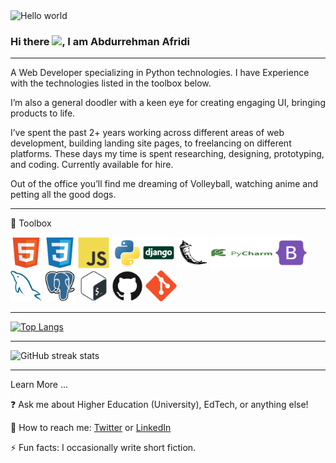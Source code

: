 <img src="https://raw.githubusercontent.com/sagar-viradiya/sagar-viradiya/master/resources/banner.png" alt="Hello world">
 
### Hi there <img src="https://raw.githubusercontent.com/MartinHeinz/MartinHeinz/master/wave.gif" width="30px" style="max-width:100%;">, I am Abdurrehman Afridi

---
A Web Developer specializing in Python technologies. I have Experience with the technologies listed in the toolbox below.

I’m also a general doodler with a keen eye for creating engaging UI, bringing products to life.

I’ve spent the past 2+ years working across different areas of web development, building landing site pages, to freelancing on different platforms. These days my time is spent researching, designing, prototyping, and coding.
Currently available for hire.

Out of the office you’ll find me dreaming of Volleyball, watching anime and petting all the good dogs.

---

🧰 Toolbox

<img src="https://github.com/devicons/devicon/blob/master/icons/html5/html5-original.svg" alt="Html logo" width="50" height="50"> <img src="https://github.com/devicons/devicon/blob/master/icons/css3/css3-original.svg" alt="Css logo" width="50" height="50"> <img src="https://github.com/devicons/devicon/blob/master/icons/javascript/javascript-original.svg" alt="JavaScript logo" width="50" height="50">   <img src="https://github.com/devicons/devicon/blob/master/icons/python/python-original.svg" alt="Python logo" width="50" height="50"><img src="https://raw.githubusercontent.com/devicons/devicon/9f4f5cdb393299a81125eb5127929ea7bfe42889/icons/django/django-original.svg" alt="Django logo" width="50" height="50"> <img src="https://github.com/devicons/devicon/blob/master/icons/flask/flask-original.svg" alt="Flask logo" width="50" height="50"> <img src="https://github.com/devicons/devicon/blob/master/icons/pycharm/pycharm-plain-wordmark.svg" alt="PyCharm logo" width="100" height="50"> <img src="https://github.com/devicons/devicon/blob/master/icons/bootstrap/bootstrap-plain.svg" alt="Bootstrap logo" width="50" height="50"> <img src="https://github.com/devicons/devicon/blob/master/icons/mysql/mysql-original.svg" alt="MySql logo" width="50" height="50">
<img src="https://github.com/devicons/devicon/blob/master/icons/postgresql/postgresql-original.svg" alt="Postgresql logo" width="50" height="50">
<img src="https://github.com/devicons/devicon/blob/master/icons/bash/bash-original.svg" alt="Bash logo" width="50" height="50">
<img src="https://github.com/devicons/devicon/blob/master/icons/github/github-original.svg" alt="GitHub logo" width="50" height="50">
<img src="https://github.com/devicons/devicon/blob/master/icons/git/git-original.svg" alt="Git logo" width="50" height="50">

---

[![Top Langs](https://github-readme-stats.vercel.app/api/top-langs/?username=therealabdi2&hide=c&layout=compact&theme=radical)](https://github.com/therealabdi2/github-readme-stats)





---
![GitHub streak stats](https://github-readme-streak-stats.herokuapp.com/?user=therealabdi2)   

---
Learn More ...

❓ Ask me about Higher Education (University), EdTech, or anything else!

💬 How to reach me: <a href="https://twitter.com/TheRealAbdi27" target="_blank">Twitter</a> or <a href="https://www.linkedin.com/in/abdurrheman-afridi/" target="_blank">LinkedIn</a>

⚡ Fun facts: I occasionally write short fiction.
<!--
**therealabdi2/therealabdi2** is a ✨ _special_ ✨ repository because its `README.md` (this file) appears on your GitHub profile.

Here are some ideas to get you started:

- 🔭 I’m currently working on ...
- 🌱 I’m currently learning ...
- 👯 I’m looking to collaborate on ...
- 🤔 I’m looking for help with ...
- 💬 Ask me about ...
- 📫 How to reach me: ...
- 😄 Pronouns: ...
- ⚡ Fun fact: ...
-->
